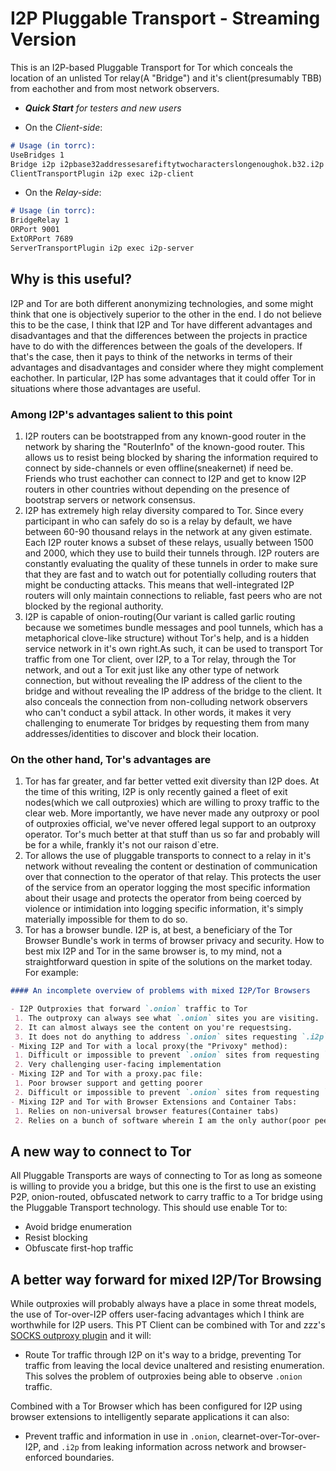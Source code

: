 I2P Pluggable Transport - Streaming Version
===========================================

This is an I2P-based Pluggable Transport for Tor which conceals the
location of an unlisted Tor relay(A "Bridge") and it's client(presumably TBB)
from eachother and from most network observers.

- ***Quick Start** for testers and new users*

- On the *Client-side*:

```md
# Usage (in torrc):
UseBridges 1
Bridge i2p i2pbase32addressesarefiftytwocharacterslongenoughok.b32.i2p
ClientTransportPlugin i2p exec i2p-client
```

- On the *Relay-side*:

```md
# Usage (in torrc):
BridgeRelay 1
ORPort 9001
ExtORPort 7689
ServerTransportPlugin i2p exec i2p-server
```

Why is this useful?
-------------------

I2P and Tor are both different anonymizing technologies, and some might think
that one is objectively superior to the other in the end. I do not believe this
to be the case, I think that I2P and Tor have different advantages and
disadvantages and that the differences between the projects in practice have
to do with the differences between the goals of the developers. If that's the
case, then it pays to think of the networks in terms of their advantages and
disadvantages and consider where they might complement eachother. In particular,
I2P has some advantages that it could offer Tor in situations where those
advantages are useful.

### Among I2P's advantages salient to this point

1. I2P routers can be bootstrapped from any known-good router in the network by
sharing the "RouterInfo" of the known-good router. This allows us to resist
being blocked by sharing the information required to connect by side-channels or
even offline(sneakernet) if need be. Friends who trust eachother can connect to I2P
and get to know I2P routers in other countries without depending on the presence
of bootstrap servers or network consensus.
2. I2P has extremely high relay diversity compared to Tor. Since every participant
in who can safely do so is a relay by default, we have between 60-90 thousand relays
in the network at any given estimate. Each I2P router knows a subset of these relays,
usually between 1500 and 2000, which they use to build their tunnels through. I2P
routers are constantly evaluating the quality of these tunnels in order to make sure
that they are fast and to watch out for potentially colluding routers that might be
conducting attacks. This means that well-integrated I2P routers will only maintain
connections to reliable, fast peers who are not blocked by the regional authority.
3. I2P is capable of onion-routing(Our variant is called garlic routing because we
sometimes bundle messages and pool tunnels, which has a metaphorical clove-like
structure) without Tor's help, and is a hidden service network in it's own right.As
such, it can be used to transport Tor traffic from one Tor client, over I2P, to a
Tor relay, through the Tor network, and out a Tor exit just like any other type of
network connection, but without revealing the IP address of the client to the bridge
and without revealing the IP address of the bridge to the client. It also conceals
the connection from non-colluding network observers who can't conduct a sybil attack.
In other words, it makes it very challenging to enumerate Tor bridges by requesting
them from many addresses/identities to discover and block their location.

### On the other hand, Tor's advantages are

1. Tor has far greater, and far better vetted exit diversity than I2P does. At the time
of this writing, I2P is only recently gained a fleet of exit nodes(which we call
outproxies) which are willing to proxy traffic to the clear web. More importantly,
we have never made any outproxy or pool of outproxies official, we've never offered
legal support to an outproxy operator. Tor's much better at that stuff than us so far
and probably will be for a while, frankly it's not our raison d`etre.
2. Tor allows the use of pluggable transports to connect to a relay in it's network
without revealing the content or destination of communication over that connection to
the operator of that relay. This protects the user of the service from an operator
logging the most specific information about their usage and protects the operator from
being coerced by violence or intimidation into logging specific information, it's
simply materially impossible for them to do so.
3. Tor has a browser bundle. I2P is, at best, a beneficiary of the Tor Browser Bundle's
work in terms of browser privacy and security. How to best mix I2P and Tor in the same
browser is, to my mind, not a straightforward question in spite of the solutions on the
market today. For example:

```md
#### An incomplete overview of problems with mixed I2P/Tor Browsers

- I2P Outproxies that forward `.onion` traffic to Tor
 1. The outproxy can always see what `.onion` sites you are visiting.
 2. It can almost always see the content on you're requestsing.
 3. It does not do anything to address `.onion` sites requesting `.i2p` resources and vice-versa.
- Mixing I2P and Tor with a local proxy(the "Privoxy" method):
 1. Difficult or impossible to prevent `.onion` sites from requesting `.i2p` resources and vice-versa(Mixed-network determination, anonymity set reduction)
 2. Very challenging user-facing implementation
- Mixing I2P and Tor with a proxy.pac file:
 1. Poor browser support and getting poorer
 2. Difficult or impossible to prevent `.onion` sites from requesting `.i2p` resources and vice-versa
- Mixing I2P and Tor with Browser Extensions and Container Tabs:
 1. Relies on non-universal browser features(Container tabs)
 2. Relies on a bunch of software wherein I am the only author(poor peer review)

```

A new way to connect to Tor
---------------------------

All Pluggable Transports are ways of connecting to Tor as long as someone is willing
to provide you a bridge, but this one is the first to use an existing P2P, onion-routed,
obfuscated network to carry traffic to a Tor bridge using the Pluggable Transport
technology. This should use enable Tor to:

 - Avoid bridge enumeration
 - Resist blocking
 - Obfuscate first-hop traffic

A better way forward for mixed I2P/Tor Browsing
-----------------------------------------------

While outproxies will probably always have a place in some threat models, the use of
Tor-over-I2P offers user-facing advantages which I think are worthwhile for I2P users.
This PT Client can be combined with Tor and zzz's [SOCKS outproxy plugin](http://zzz.i2p/topics/3219)
and it will:

 - Route Tor traffic through I2P on it's way to a bridge, preventing Tor traffic from
 leaving the local device unaltered and resisting enumeration. This solves the problem
 of outproxies being able to observe `.onion` traffic.

Combined with a Tor Browser which has been configured for I2P using browser extensions
to intelligently separate applications it can also:

 - Prevent traffic and information in use in `.onion`, clearnet-over-Tor-over-I2P, and
 `.i2p` from leaking information across network and browser-enforced boundaries.

